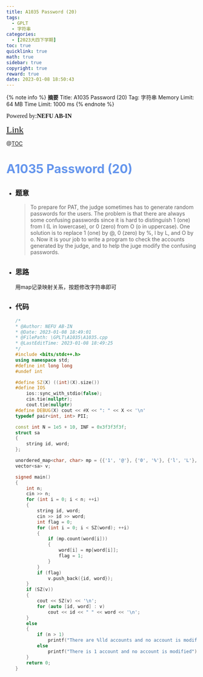 ```yaml
---
title: A1035 Password (20)
tags:
  - GPLT
  - 字符串
categories:
  - [2023大四下学期]  
toc: true
quicklink: true
math: true
sidebar: true
copyright: true
reward: true
date: 2023-01-08 18:50:43
---
```



{% note info %}
**摘要**
Title: A1035 Password (20)
Tag: 字符串
Memory Limit: 64 MB
Time Limit: 1000 ms
{% endnote %}
<!-- more -->

<font size=3 face=楷体>Powered by:**NEFU AB-IN**</font>

<font color=#FFA500 size=5 face=楷体>[Link](https://pintia.cn/problem-sets/994805342720868352/exam/problems/994805454989803520)</font>

@[TOC](文章目录)

# <font color=#6495ED size=6>A1035 Password (20)</font>

* ## <font size=4 face=粗体>题意</font>

  >To prepare for PAT, the judge sometimes has to generate random passwords for the users. The problem is that there are always some confusing passwords since it is hard to distinguish 1 (one) from l (L in lowercase), or 0 (zero) from O (o in uppercase). One solution is to replace 1 (one) by @, 0 (zero) by %, l by L, and O by o. Now it is your job to write a program to check the accounts generated by the judge, and to help the juge modify the confusing passwords.

* ## <font size=4 face=粗体>思路</font>

  用map记录映射关系，按题修改字符串即可

* ## <font size=4 face=粗体>代码</font>

  ```cpp
  /*
  * @Author: NEFU AB-IN
  * @Date: 2023-01-08 18:49:01
  * @FilePath: \GPLT\A1035\A1035.cpp
  * @LastEditTime: 2023-01-08 18:49:25
  */
  #include <bits/stdc++.h>
  using namespace std;
  #define int long long
  #undef int

  #define SZ(X) ((int)(X).size())
  #define IOS                                                                                                            \
      ios::sync_with_stdio(false);                                                                                       \
      cin.tie(nullptr);                                                                                                  \
      cout.tie(nullptr)
  #define DEBUG(X) cout << #X << ": " << X << '\n'
  typedef pair<int, int> PII;

  const int N = 1e5 + 10, INF = 0x3f3f3f3f;
  struct sa
  {
      string id, word;
  };

  unordered_map<char, char> mp = {{'1', '@'}, {'0', '%'}, {'l', 'L'}, {'O', 'o'}};
  vector<sa> v;

  signed main()
  {
      int n;
      cin >> n;
      for (int i = 0; i < n; ++i)
      {
          string id, word;
          cin >> id >> word;
          int flag = 0;
          for (int i = 0; i < SZ(word); ++i)
          {
              if (mp.count(word[i]))
              {
                  word[i] = mp[word[i]];
                  flag = 1;
              }
          }
          if (flag)
              v.push_back({id, word});
      }
      if (SZ(v))
      {
          cout << SZ(v) << '\n';
          for (auto [id, word] : v)
              cout << id << " " << word << '\n';
      }
      else
      {
          if (n > 1)
              printf("There are %lld accounts and no account is modified", n);
          else
              printf("There is 1 account and no account is modified");
      }
      return 0;
  }
  ```